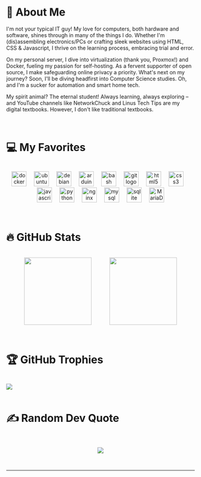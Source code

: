 # 💫 About Me
I'm not your typical IT guy! My love for computers, both hardware and software, shines through in many of the things I do. Whether I'm (dis)assembling electronics/PCs or crafting sleek websites using HTML, CSS & Javascript, I thrive on the learning process, embracing trial and error.  

On my personal server, I dive into virtualization (thank you, Proxmox!) and Docker, fueling my passion for self-hosting. As a fervent supporter of open source, I make safeguarding online privacy a priority.
What's next on my journey? Soon, I'll be diving headfirst into Computer Science studies. Oh, and I'm a sucker for automation and smart home tech.  

My spirit animal? The eternal student! Always learning, always exploring – and YouTube channels like NetworkChuck and Linus Tech Tips are my digital textbooks. However, I don't like traditional textbooks.  
<br>
<br>

# 💻 My Favorites
<br>
<!--  ![YAML](https://img.shields.io/badge/yaml-%23ffffff.svg?style=flat&logo=yaml&logoColor=151515) ![Python](https://img.shields.io/badge/python-3670A0?style=flat&logo=python&logoColor=ffdd54) ![Kotlin](https://img.shields.io/badge/kotlin-%237F52FF.svg?style=flat&logo=kotlin&logoColor=white) ![JavaScript](https://img.shields.io/badge/javascript-%23323330.svg?style=flat&logo=javascript&logoColor=%23F7DF1E) ![HTML5](https://img.shields.io/badge/html5-%23E34F26.svg?style=flat&logo=html5&logoColor=white) ![CSS3](https://img.shields.io/badge/css3-%231572B6.svg?style=flat&logo=css3&logoColor=white) ![Nginx](https://img.shields.io/badge/nginx-%23009639.svg?style=flat&logo=nginx&logoColor=white) ![SQLite](https://img.shields.io/badge/sqlite-%2307405e.svg?style=flat&logo=sqlite&logoColor=white) ![MariaDB](https://img.shields.io/badge/MariaDB-003545?style=flat&logo=mariadb&logoColor=white) ![MySQL](https://img.shields.io/badge/mysql-4479A1.svg?style=flat&logo=mysql&logoColor=white) ![Adobe Photoshop](https://img.shields.io/badge/adobe%20photoshop-%2331A8FF.svg?style=flat&logo=adobe%20photoshop&logoColor=white) ![Docker](https://img.shields.io/badge/docker-%230db7ed.svg?style=flat&logo=docker&logoColor=white) ![Home Assistant](https://img.shields.io/badge/home%20assistant-%2341BDF5.svg?style=flat&logo=home-assistant&logoColor=white) ![Arduino](https://img.shields.io/badge/-Arduino-00979D?style=flat&logo=Arduino&logoColor=white)  -->
<div align="center">
  <picture>
    <img src="https://cdn.jsdelivr.net/gh/devicons/devicon/icons/docker/docker-original.svg" height="40" alt="docker logo"  />
  </picture>
  <img width="12" />
  <picture>
    <img src="https://cdn.simpleicons.org/ubuntu/E95420" height="40" alt="ubuntu logo"  />
  </picture>
  <img width="12" />
  <picture>
    <img src="https://cdn.jsdelivr.net/gh/devicons/devicon/icons/debian/debian-original.svg" height="40" alt="debian logo"  />
  </picture>
  <img width="12" />
  <picture>
    <img src="https://cdn.simpleicons.org/arduino/00979D" height="40" alt="arduino logo"  />
  </picture>
  <img width="12" />
  <picture>
    <img src="https://cdn.simpleicons.org/gnubash/4EAA25" height="40" alt="bash logo"  />
  </picture>
  <img width="12" />
  <picture>
    <img src="https://cdn.jsdelivr.net/gh/devicons/devicon/icons/git/git-original.svg" height="40" alt="git logo"  />
  </picture>
  <img width="12" />
  <picture>
    <img src="https://cdn.jsdelivr.net/gh/devicons/devicon/icons/html5/html5-original.svg" height="40" alt="html5 logo"  />
  </picture>
  <img width="12" />
  <picture>
    <img src="https://cdn.jsdelivr.net/gh/devicons/devicon/icons/css3/css3-original.svg" height="40" alt="css3 logo"  />
  </picture>
  <img width="12" />
  <picture>
    <img src="https://skillicons.dev/icons?i=js" height="40" alt="javascript logo"  />
  </picture>
  <img width="12" />
  <picture>
    <img src="https://cdn.jsdelivr.net/gh/devicons/devicon/icons/python/python-original.svg" height="40" alt="python logo"  />
  </picture>
  <img width="12" />
  <picture>
    <img src="https://cdn.simpleicons.org/nginx/009639" height="40" alt="nginx logo"  />
  </picture>
  <img width="12" />
  <picture>
    <img src="https://cdn.jsdelivr.net/gh/devicons/devicon/icons/mysql/mysql-original.svg" height="40" alt="mysql logo"  />
  </picture>
  <img width="12" />
  <picture>
    <img src="https://cdn.simpleicons.org/sqlite/003B57" height="40" alt="sqlite logo"  />
  </picture>
  <img width="12" />
  <picture>
    <img src="https://mariadb.com/wp-content/uploads/2019/11/mariadb-logo-vert_blue-transparent.png" height="40" alt="MariaDB logo"  />
  </picture>
</div>  
<br>
<br>


# 🔥 GitHub Stats
<br>
<div align="center" style="display: flex !important; flex-direction: row !important; flex-wrap: nowrap !important; justify-content: space-evenly !important; align-items: center !important;">
  <img src="https://github-readme-stats.vercel.app/api?username=programmer584&theme=tokyonight&hide_border=true&include_all_commits=false&count_private=true" style="max-width: 100% !important; height: 180px !important;" />
  <img src="https://github-readme-stats.vercel.app/api/top-langs/?username=programmer584&theme=tokyonight&hide_border=true&include_all_commits=true&count_private=true&layout=compact" style="max-width: 100% !important; height: 180px !important;" />
</div>  
<br>
<br>


# 🏆 GitHub Trophies
<br>

<picture>
  <img src="https://github-profile-trophy.vercel.app/?username=programmer584&theme=radical&no-frame=true&no-bg=false&margin-w=4" />
</picture>
<br>
<br>

# ✍️ Random Dev Quote
<br>
<p align="center">
  <picture>
    <img src="https://quotes-github-readme.vercel.app/api?type=horizontal&theme=tokyonight" />
  </picture>
</p>  
<br>



---
<!-- Visitors count deactivated -->

<!-- Proudly created with GPRM ( https://gprm.itsvg.in )
and https://profile-readme-generator.com/ -->
